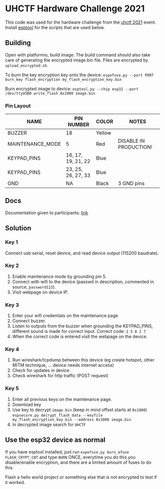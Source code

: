 # UHCTF Hardware Challenge 2021

This code was used for the hardware challenge from the [uhctf 2021](https://ctf.edm.uhasselt.be) event. Install [esptool](https://github.com/espressif/esptool) for the scripts that are used below.

## Building

Open with platformio, build image. The build command should also take care of generating the encrypted image.bin file. Files are encrypted by `upload_encrypted.sh`.

To burn the key encryption key onto the device: `espefuse.py --port PORT burn_key flash_encryption my_flash_encryption_key.bin`

Burn encrypted image to device: `esptool.py --chip esp32 --port /dev/ttyUSB0 write_flash 0x1000 image.bin`

### Pin Layout

| NAME | PIN NUMBER | COLOR | NOTES |
|------|------------|-------|-------|
| BUZZER | 18 | Yellow | |
| MAINTENANCE_MODE | 5 | Red | DISABLE IN PRODUCTION! |
| KEYPAD_PINS | 16, 17, 19, 21, 22 | Blue |  |
| KEYPAD_PINS | 23, 25, 26, 27, 33 | Blue |  |
| GND | NA | Black | 3 GND pins |

## Docs

Documentation given to participants: [link](https://gist.github.com/darkcores/16a17e79f9522ef65fc4bbfc7b2ea4eb)

## Solution

### Key 1

Connect usb serial, reset device, and read device output (115200 baudrate).

### Key 2

1. Enable maintenance mode by grounding pin 5.
2. Connect with wifi to the device (passwd in description, commented in source, `password123`).
3. Visit webpage on device IP.

### Key 3

1. Enter your wifi credentials on the maintenance page
2. Connect buzzer.
3. Listen to outputs from the buzzer when grounding the KEYPAD_PINS, different sound is made for correct input. Correct code: `1 5 8 2 7`
4. When the correct code is entered visit the webpage on the device.

### Key 4

1. Run wireshark/tcpdump between this device (eg create hotspot, other MITM technique, ... device needs internet access)
2. Check for updates in device
3. Check wireshark for http traffic (POST request)

### Key 5

1. Enter all previous keys on the maintenance page.
2. Download key
3. Use key to decrypt `image.bin` (keep in mind offset starts at `0x1000`) `espsecure.py decrypt_flash_data --keyfile my_flash_encryption_key.bin --address 0x1000 image.bin`
4. In decrypted image search for `UHCTF`

## Use the esp32 device as normal

If you have esptool installed, just run `espefuse.py burn_efuse FLASH_CRYPT_CNT` and type `BURN` ONCE, everytime you do this you disable/enable encryption, and there are a limited amount of fuses to do this.

Flash a hello world project or something else that is not encrypted to test if it worked.
